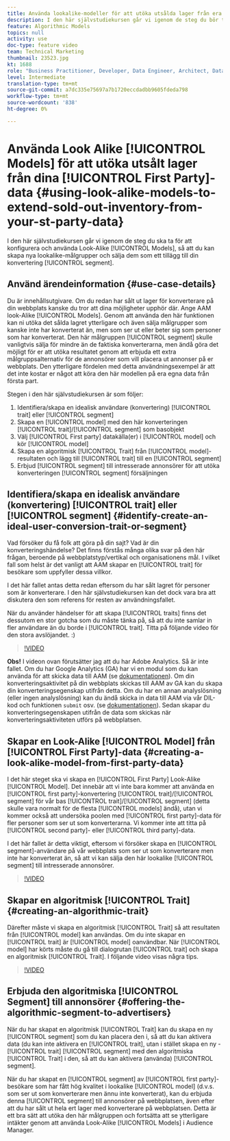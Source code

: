 ```yaml
---
title: Använda lookalike-modeller för att utöka utsålda lager från era första parts data
description: I den här självstudiekursen går vi igenom de steg du bör ta för att konfigurera och använda stilliknande modeller, så att du kan skapa nya lookalike-målgrupper och sälja dem som ett tillägg till ditt konverteringssegment.
feature: Algorithmic Models
topics: null
activity: use
doc-type: feature video
team: Technical Marketing
thumbnail: 23523.jpg
kt: 1688
role: "Business Practitioner, Developer, Data Engineer, Architect, Data Architect, Administrator, Leader"
level: Intermediate
translation-type: tm+mt
source-git-commit: a7dc335e75697a7b1720eccdadbb9605fdeda798
workflow-type: tm+mt
source-wordcount: '838'
ht-degree: 0%

---
```



# Använda Look Alike [!UICONTROL Models] för att utöka utsålt lager från dina [!UICONTROL First Party]-data {#using-look-alike-models-to-extend-sold-out-inventory-from-your-st-party-data}

I den här självstudiekursen går vi igenom de steg du ska ta för att konfigurera och använda Look-Alike [!UICONTROL Models], så att du kan skapa nya lookalike-målgrupper och sälja dem som ett tillägg till din konvertering [!UICONTROL segment].

## Använd ärendeinformation {#use-case-details}

Du är innehållsutgivare. Om du redan har sålt ut lager för konverterare på din webbplats kanske du tror att dina möjligheter upphör där. Ange AAM look-Alike [!UICONTROL Models]. Genom att använda den här funktionen kan ni utöka det sålda lagret ytterligare och även sälja målgrupper som kanske inte har konverterat än, men som ser ut eller beter sig som personer som har konverterat. Den här målgruppen [!UICONTROL segment] skulle vanligtvis sälja för mindre än de faktiska konverterarna, men ändå göra det möjligt för er att utöka resultatet genom att erbjuda ett extra målgruppsalternativ för de annonsörer som vill placera ut annonser på er webbplats. Den ytterligare fördelen med detta användningsexempel är att det inte kostar er något att köra den här modellen på era egna data från första part.

Stegen i den här självstudiekursen är som följer:

1. Identifiera/skapa en idealisk användare (konvertering) [!UICONTROL trait] eller [!UICONTROL segment]
1. Skapa en [!UICONTROL model] med den här konverteringen [!UICONTROL trait]/[!UICONTROL segment] som basobjekt
1. Välj [!UICONTROL First party] datakälla(er) i [!UICONTROL model] och kör [!UICONTROL model]
1. Skapa en algoritmisk [!UICONTROL Trait] från [!UICONTROL model]-resultaten och lägg till [!UICONTROL trait] till en [!UICONTROL segment]
1. Erbjud [!UICONTROL segment] till intresserade annonsörer för att utöka konverteringen [!UICONTROL segment] försäljningen

## Identifiera/skapa en idealisk användare (konvertering) [!UICONTROL trait] eller [!UICONTROL segment] {#identify-create-an-ideal-user-conversion-trait-or-segment}

Vad försöker du få folk att göra på din sajt? Vad är din konverteringshändelse? Det finns förstås många olika svar på den här frågan, beroende på webbplatstyp/vertikal och organisationens mål. I vilket fall som helst är det vanligt att AAM skapar en [!UICONTROL trait] för besökare som uppfyller dessa villkor.

I det här fallet antas detta redan eftersom du har sålt lagret för personer som är konverterare. I den här självstudiekursen kan det dock vara bra att diskutera den som referens för resten av användningsfallet.

När du använder händelser för att skapa [!UICONTROL traits] finns det dessutom en stor gotcha som du måste tänka på, så att du inte samlar in fler användare än du borde i [!UICONTROL trait]. Titta på följande video för den stora avslöjandet. :)

>[!VIDEO](https://video.tv.adobe.com/v/23431/?quality=12)

**Obs!** I videon ovan förutsätter jag att du har Adobe Analytics. Så är inte fallet. Om du har Google Analytics (GA) har vi en modul som du kan använda för att skicka data till AAM (se [dokumentationen](https://marketing.adobe.com/resources/help/en_US/aam/dil-google-universal-analytics.html)). Om din konverteringsaktivitet på din webbplats skickas till AAM av GA kan du skapa din konverteringsegenskap utifrån detta. Om du har en annan analyslösning (eller ingen analyslösning) kan du ändå skicka in data till AAM via vår DIL-kod och funktionen `submit` osv. (se [dokumentationen](https://marketing.adobe.com/resources/help/en_US/aam/c_dil.html)). Sedan skapar du konverteringsegenskapen utifrån de data som skickas när konverteringsaktiviteten utförs på webbplatsen.

## Skapar en Look-Alike [!UICONTROL Model] från [!UICONTROL First Party]-data {#creating-a-look-alike-model-from-first-party-data}

I det här steget ska vi skapa en [!UICONTROL First Party] Look-Alike [!UICONTROL Model]. Det innebär att vi inte bara kommer att använda en [!UICONTROL first party]-konvertering [!UICONTROL trait]/[!UICONTROL segment] för vår bas [!UICONTROL trait]/[!UICONTROL segment] (detta skulle vara normalt för de flesta [!UICONTROL models] ändå), utan vi kommer också att undersöka poolen med [!UICONTROL first party]-data för fler personer som ser ut som konverterarna. Vi kommer inte att titta på [!UICONTROL second party]- eller [!UICONTROL third party]-data.

I det här fallet är detta viktigt, eftersom vi försöker skapa en [!UICONTROL segment]-användare på vår webbplats som ser ut som konverterare men inte har konverterat än, så att vi kan sälja den här lookalike [!UICONTROL segment] till intresserade annonsörer.

>[!VIDEO](https://video.tv.adobe.com/v/23504/?quality-12)

## Skapar en algoritmisk [!UICONTROL Trait] {#creating-an-algorithmic-trait}

Därefter måste vi skapa en algoritmisk [!UICONTROL Trait] så att resultaten från [!UICONTROL model] kan användas. Om du inte skapar en [!UICONTROL trait] är [!UICONTROL model] oanvändbar. När [!UICONTROL model] har körts måste du gå till dialogrutan [!UICONTROL trait] och skapa en algoritmisk [!UICONTROL Trait]. I följande video visas några tips.

>[!VIDEO](https://video.tv.adobe.com/v/23523/?quality=12)

## Erbjuda den algoritmiska [!UICONTROL Segment] till annonsörer {#offering-the-algorithmic-segment-to-advertisers}

När du har skapat en algoritmisk [!UICONTROL Trait] kan du skapa en ny [!UICONTROL segment] som du kan placera den i, så att du kan aktivera data (du kan inte aktivera en [!UICONTROL trait], utan i stället skapa en ny -[!UICONTROL trait] [!UICONTROL segment] med den algoritmiska [!UICONTROL Trait] i den, så att du kan aktivera (använda) [!UICONTROL segment].

När du har skapat en [!UICONTROL segment] av [!UICONTROL first party]-besökare som har fått hög kvalitet i lookalike [!UICONTROL model] (d.v.s. som ser ut som konverterare men ännu inte konverterat), kan du erbjuda denna [!UICONTROL segment] till annonsörer på webbplatsen, även efter att du har sålt ut hela ert lager med konverterare på webbplatsen. Detta är ett bra sätt att utöka den här målgruppen och fortsätta att se ytterligare intäkter genom att använda Look-Alike [!UICONTROL Models] i Audience Manager.

